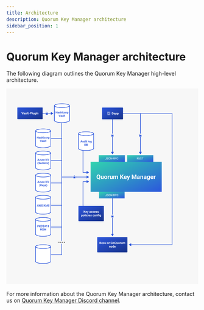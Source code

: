 ```yaml
---
title: Architecture
description: Quorum Key Manager architecture
sidebar_position: 1
---
```


# Quorum Key Manager architecture

The following diagram outlines the Quorum Key Manager high-level architecture.

![Architecture](../Images/Architecture.png)

For more information about the Quorum Key Manager architecture, contact us on [Quorum Key Manager Discord channel](https://discord.com/invite/consensys).
